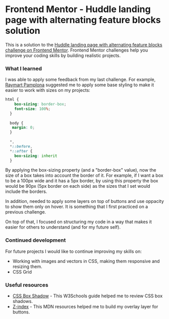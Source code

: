 # Frontend Mentor - Huddle landing page with alternating feature blocks solution

This is a solution to the [Huddle landing page with alternating feature blocks challenge on Frontend Mentor](https://www.frontendmentor.io/challenges/huddle-landing-page-with-alternating-feature-blocks-5ca5f5981e82137ec91a5100). Frontend Mentor challenges help you improve your coding skills by building realistic projects. 


### What I learned

I was able to apply some feedback from my last challenge. For example, [Raymart Pamplona](https://www.frontendmentor.io/profile/pikapikamart) suggested me to apply some base styling to make it easier to work with sizes on my projects: 
```css
html {
    box-sizing: border-box;
    font-size: 100%;
  }
  
  body {
   margin: 0;
  }
  
  *,
  *::before,
  *::after {
    box-sizing: inherit
  }
```
By applying the box-sizing property (and a "border-box" value), now the size of a box takes into account the border of it. For example, if I want a box to be a 100px wide and it has a 5px border, by using this property the box would be 90px (5px border on each side) as the sizes that I set would include the borders. 

In addition, needed to apply some layers on top of buttons and use oppacity to show them only on hover. It is something that I first practiced on a previous challenge.

On top of that, I focused on structuring my code in a way that makes it easier for others to understand (and for my future self).

### Continued development

For future projects I would like to continue improving my skills on: 
- Working with images and vectors in CSS, making them responsive and resizing them. 
- CSS Grid

### Useful resources

- [CSS Box Shadow](https://www.w3schools.com/css/css3_shadows_box.asp) - This W3Schools guide helped me to review CSS box shadows. 
- [Z-index](https://developer.mozilla.org/es/docs/Web/CSS/z-index) - This MDN resources helped me to build my overlay layer for buttons.


